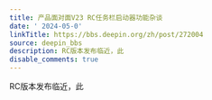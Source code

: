```yaml
---
title: 产品面对面V23 RC任务栏启动器功能杂谈
date: ' 2024-05-0'
linkTitle: https://bbs.deepin.org/zh/post/272004
source: deepin_bbs
description: RC版本发布临近，此
disable_comments: true
---
```

RC版本发布临近，此
